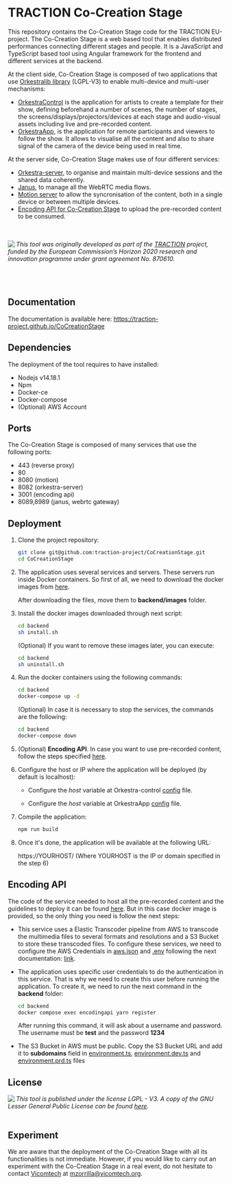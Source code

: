 # TRACTION Co-Creation Stage

This repository contains the Co-Creation Stage code for the TRACTION EU-project. The Co-Creation Stage is a web based tool that enables distributed performances connecting different stages and people. It is a JavaScript and TypeScript based tool using Angular framework for the frontend and different services at the backend. 

At the client side, Co-Creation Stage is composed of two applications that use [Orkestralib library](https://github.com/tv-vicomtech/orkestraClient) (LGPL-V3) to enable multi-device and multi-user mechanisms:

* [OrkestraControl](https://github.com/traction-project/CoCreationStage/tree/master/orkestra-control) is the application for artists to create a template for their show, defining beforehand a number of scenes, the number of stages, the screens/displays/projectors/devices at each stage and audio-visual assets including live and pre-recorded content. 
* [OrkestraApp](https://github.com/traction-project/CoCreationStage/tree/master/orkestraApp), is the application for remote participants and viewers to follow the show. It allows to visualise all the content and also to share signal of the camera of the device being used in real time.

At the server side, Co-Creation Stage makes use of four different services:

* [Orkestra-server](https://github.com/tv-vicomtech/orkestraServer/), to organise and maintain multi-device sessions and the shared data coherently.
* [Janus](https://github.com/meetecho/janus-gateway), to manage all the WebRTC media flows.
* [Motion server](https://github.com/tv-vicomtech/motionServer) to allow the syncronisation of the content, both in a single device or between multiple devices.  
* [Encoding API for Co-Creation Stage](https://github.com/traction-project/encoding-api) to upload the pre-recorded content to be consumed.  


<br><br>
<img src="https://www.traction-project.eu/wp-content/uploads/sites/3/2020/02/Logo-cabecera-Traction.png" align="left"/><em>This tool was originally developed as part of the <a href="https://www.traction-project.eu/">TRACTION</a> project, funded by the European Commission’s <a hef="http://ec.europa.eu/programmes/horizon2020/">Horizon 2020</a> research and innovation programme under grant agreement No. 870610.</em><br><br><br><br>


## Documentation

The documentation is available here: https://traction-project.github.io/CoCreationStage

## Dependencies

The deployment of the tool requires to have installed:

- Nodejs v14.18.1
- Npm
- Docker-ce
- Docker-compose
- (Optional) AWS Account

## Ports

The Co-Creation Stage is composed of many services that use the following ports:

* 443 (reverse proxy)
* 80
* 8080 (motion)
* 8082 (orkestra-server)
* 3001 (encoding api)
* 8089,8989 (janus, webrtc gateway)


## Deployment

1. Clone the project repository:

    ```bash
    git clone git@github.com:traction-project/CoCreationStage.git
    cd CoCreationStage
    ```
2. The application uses several services and servers. These servers run inside Docker containers. So first of all, we need to download the docker images from [here](https://vicomtech.box.com/s/54gumjw56s05ps5dcg67dmpa1oet3qhx). 
    
    After downloading the files, move them to **backend/images** folder. 

3. Install the docker images downloaded through next script:

    ```bash
    cd backend
    sh install.sh
    ```

    (Optional) If you want to remove these images later, you can execute:

    ```bash
    cd backend
    sh uninstall.sh
    ```

4. Run the docker containers using the following commands:

    ```bash
    cd backend
    docker-compose up -d
    ```

    (Optional) In case it is necessary to stop the services, the commands are the following:

    ```bash
    cd backend
    docker-compose down
    ```


5. (Optional) **Encoding  API**. In case you want to use pre-recorded content, follow the steps specified [here](#encoding-api). 

6. Configure the host or IP where the application will be deployed (by default is localhost):

    -  Configure the *host* variable at Orkestra-control [config](https://github.com/traction-project/CoCreationStage/blob/master/orkestra-control/src/environments/environment.ts) file. 
      
    -  Configure the *host* variable at OrkestraApp [config](https://github.com/traction-project/CoCreationStage/blob/master/orkestraApp/src/config/environmet.js) file. 

7. Compile the application:

    ```bash
    npm run build
    ```

8. Once it's done, the application will be available at the following URL:

    https://YOURHOST/ (Where YOURHOST is the IP or domain specified in the step 6)
    

## Encoding API

The code of the service needed to host all the pre-recorded content and the guidelines to deploy it can be found [here](https://github.com/traction-project/encoding-api). But in this case docker image is provided, so the only thing you need is follow the next steps:

-  This service uses a Elastic Transcoder pipeline from AWS to transcode the multimedia files to several formats and resolutions and a S3 Bucket to store these transcoded files. To configure these services, we need to configure the AWS Credentials in [aws.json](https://github.com/traction-project/CoCreationStage/blob/feature/local/backend/aws.json) and  [.env](https://github.com/traction-project/CoCreationStage/blob/feature/local/backend/.env) following the next documentation: [link](https://github.com/traction-project/encoding-api#setup).

- The application uses specific user credentials to do the authentication in this service. That is why we need to create this user before running the application. To create it, we need to run the next command in the **backend** folder:

    ```bash
    cd backend
    docker compose exec encodingapi yarn register
    ```

    After running this command, it will ask about a username and password. The username must be **test** and the password **1234**
   
- The S3 Bucket in AWS must be public. Copy the S3 Bucket URL and add it to **subdomains** field in [environment.ts](https://github.com/traction-project/CoCreationStage/blob/master/orkestra-control/src/environments/environment.ts), [environment.dev.ts](https://github.com/traction-project/CoCreationStage/blob/master/orkestra-control/src/environments/environment.dev.ts) and [environment.prd.ts](https://github.com/traction-project/CoCreationStage/blob/master/orkestra-control/src/environments/environment.prod.ts) files


## License
<img src="https://www.gnu.org/graphics/lgplv3-147x51.png" align="left"/>
<em> This tool is published under the license LGPL - V3. A copy of the GNU Lesser General Public License can be found <a href="https://github.com/traction-project/CoCreationStage/blob/master/LICENSE.LPGL" >here</a>.</em> <br><br>

## Experiment

We are aware that the deployment of the Co-Creation Stage with all its functionalities is not immediate. However, if you would like to carry out an experiment with the Co-Creation Stage in a real event, do not hesitate to contact [Vicomtech](https://www.vicomtech.org/) at mzorrilla@vicomtech.org. 
